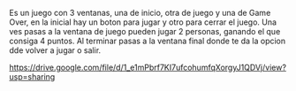 Es un juego con 3 ventanas, una de inicio, otra de juego y una de Game Over, en la inicial hay un boton para jugar y otro para cerrar el juego.
Una ves pasas a la ventana de juego pueden jugar 2 personas, ganando el que consiga 4 puntos.
Al terminar pasas a la ventana final donde te da la opcion dde volver a jugar o salir.

https://drive.google.com/file/d/1_e1mPbrf7KI7ufcohumfqXorgyJ1QDVj/view?usp=sharing
